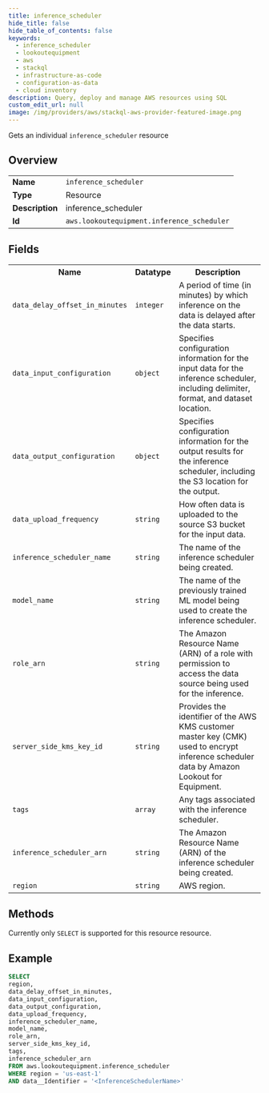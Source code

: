 ```yaml
---
title: inference_scheduler
hide_title: false
hide_table_of_contents: false
keywords:
  - inference_scheduler
  - lookoutequipment
  - aws
  - stackql
  - infrastructure-as-code
  - configuration-as-data
  - cloud inventory
description: Query, deploy and manage AWS resources using SQL
custom_edit_url: null
image: /img/providers/aws/stackql-aws-provider-featured-image.png
---
```

Gets an individual <code>inference_scheduler</code> resource

## Overview
<table><tbody>
<tr><td><b>Name</b></td><td><code>inference_scheduler</code></td></tr>
<tr><td><b>Type</b></td><td>Resource</td></tr>
<tr><td><b>Description</b></td><td>inference_scheduler</td></tr>
<tr><td><b>Id</b></td><td><code>aws.lookoutequipment.inference_scheduler</code></td></tr>
</tbody></table>

## Fields
<table><tbody>
<tr><th>Name</th><th>Datatype</th><th>Description</th></tr>
<tr><td><code>data_delay_offset_in_minutes</code></td><td><code>integer</code></td><td>A period of time (in minutes) by which inference on the data is delayed after the data starts.</td></tr>
<tr><td><code>data_input_configuration</code></td><td><code>object</code></td><td>Specifies configuration information for the input data for the inference scheduler, including delimiter, format, and dataset location.</td></tr>
<tr><td><code>data_output_configuration</code></td><td><code>object</code></td><td>Specifies configuration information for the output results for the inference scheduler, including the S3 location for the output.</td></tr>
<tr><td><code>data_upload_frequency</code></td><td><code>string</code></td><td>How often data is uploaded to the source S3 bucket for the input data.</td></tr>
<tr><td><code>inference_scheduler_name</code></td><td><code>string</code></td><td>The name of the inference scheduler being created.</td></tr>
<tr><td><code>model_name</code></td><td><code>string</code></td><td>The name of the previously trained ML model being used to create the inference scheduler.</td></tr>
<tr><td><code>role_arn</code></td><td><code>string</code></td><td>The Amazon Resource Name (ARN) of a role with permission to access the data source being used for the inference.</td></tr>
<tr><td><code>server_side_kms_key_id</code></td><td><code>string</code></td><td>Provides the identifier of the AWS KMS customer master key (CMK) used to encrypt inference scheduler data by Amazon Lookout for Equipment.</td></tr>
<tr><td><code>tags</code></td><td><code>array</code></td><td>Any tags associated with the inference scheduler.</td></tr>
<tr><td><code>inference_scheduler_arn</code></td><td><code>string</code></td><td>The Amazon Resource Name (ARN) of the inference scheduler being created.</td></tr>
<tr><td><code>region</code></td><td><code>string</code></td><td>AWS region.</td></tr>

</tbody></table>

## Methods
Currently only <code>SELECT</code> is supported for this resource resource.

## Example
```sql
SELECT
region,
data_delay_offset_in_minutes,
data_input_configuration,
data_output_configuration,
data_upload_frequency,
inference_scheduler_name,
model_name,
role_arn,
server_side_kms_key_id,
tags,
inference_scheduler_arn
FROM aws.lookoutequipment.inference_scheduler
WHERE region = 'us-east-1'
AND data__Identifier = '<InferenceSchedulerName>'
```
